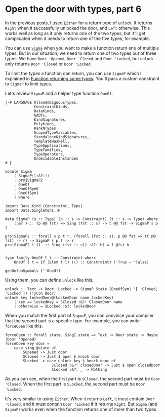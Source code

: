 # Open the door with types, part 6

In the previous posts, I used `Either` for a return type of `unlock`. It returns `Right` when it successfully unlocked the door, and `Left` otherwise. This works well as long as it only returns one of the two types, but it'll get complicated when it needs to return one of the five types, for example.

You can use [`Sigma`](https://hackage.haskell.org/package/singletons-3.0/docs/Data-Singletons-Sigma.html#t:Sigma) when you want to make a function return one of multiple types. But in our situation, we need to return one of two types out of three types. We have `Door 'Opened`, `Door 'Closed` and `Door 'Locked`, but `unlock` only returns `Door 'Closed` or `Door 'Locked`.

To limit the types a function can return, you can use `SigmaP` which I explained in [Function returning some types](https://snak.tumblr.com/post/632410914757492736/function-returning-some-types). You'll pass a custom constraint to `SigmaP` to limit types.

Let's review `SigmaP` and a helper type function `OneOf`.

```
{-# LANGUAGE AllowAmbiguousTypes,
             ConstraintKinds,
             DataKinds,
             GADTs,
             KindSignatures,
             PolyKinds,
             RankNTypes,
             ScopedTypeVariables,
             StandaloneKindSignatures,
             TemplateHaskell,
             TypeApplications,
             TypeFamilies,
             TypeOperators,
             UndecidableInstances
#-}

module Sigma
    ( SigmaP((:&?:))
    , projSigmaP2
    , OneOf
    , OneOfSym0
    , OneOfSym1
    ) where

import Data.Kind (Constraint, Type)
import Data.Singletons.TH

data SigmaP (s :: Type) (p :: s ~> Constraint) (t :: s ~> Type) where
    (:&?:) :: (p @@ fst) => Sing (fst :: s) -> t @@ fst -> SigmaP s p t

projSigmaP2 :: forall s p t r. (forall (fst :: s). p @@ fst => (t @@ fst) -> r) -> SigmaP s p t -> r
projSigmaP2 f ((_ :: Sing (fst :: s)) :&?: b) = f @fst b


type family OneOf l t :: Constraint where
    OneOf l t = If (Elem t l) (() :: Constraint) ('True ~ 'False)

genDefunSymbols [''OneOf]
```

Using them, you can define `unlock` like this.

```
unlock :: Text -> Door 'Locked -> SigmaP State (OneOfSym1 '[ 'Closed, 'Locked ]) (TyCon Door)
unlock key lockedDoor@(LockedDoor name lockedKey)
    | key == lockedKey = SClosed :&?: ClosedDoor name
    | otherwise = SLocked :&?: lockedDoor
```

When you match the first part of `SigmaP`, you can convince your compiler that the second part is a specific type. For example, you can write `forceOpen` like this.

```
forceOpen :: forall state. SingI state => Text -> Door state -> Maybe (Door 'Opened)
forceOpen key door =
    case sing @state of
        SOpened -> Just door
        SClosed -> Just $ open $ knock door
        SLocked -> case unlock key $ knock door of
                     SClosed :&?: closedDoor -> Just $ open closedDoor
                     SLocked :&?: _ -> Nothing
```

As you can see, when the first part is `SClosed`, the second part must be `Door 'Closed`. When the first part is `SLocked`, the second part must be `Door 'Locked`.

It's very similar to using `Either`. When it returns `Left`, it must contain `Door 'Closed`, and it must contain `Door 'Locked` if it returns `Right`. But `Sigma` (and `SigmaP`) works even when the function returns one of more than two types.
